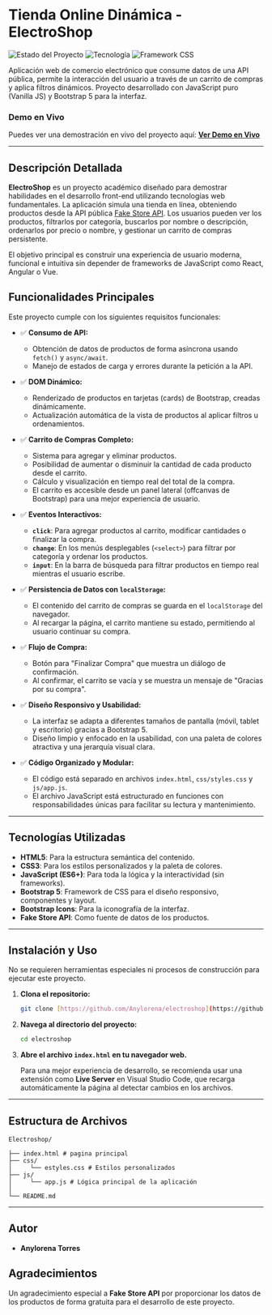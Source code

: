 # Tienda Online Dinámica - ElectroShop

![Estado del Proyecto](https://img.shields.io/badge/estado-completado-green)
![Tecnología](https://img.shields.io/badge/javascript-vanilla-yellow)
![Framework CSS](https://img.shields.io/badge/framework-bootstrap%205-purple)

Aplicación web de comercio electrónico que consume datos de una API pública, permite la interacción del usuario a través de un carrito de compras y aplica filtros dinámicos. Proyecto desarrollado con JavaScript puro (Vanilla JS) y Bootstrap 5 para la interfaz.

### Demo en Vivo
Puedes ver una demostración en vivo del proyecto aquí:
**[Ver Demo en Vivo](https://anylorena.github.io/electroshop/)**

---

## Descripción Detallada

**ElectroShop** es un proyecto académico diseñado para demostrar habilidades en el desarrollo front-end utilizando tecnologías web fundamentales. La aplicación simula una tienda en línea, obteniendo productos desde la API pública [Fake Store API](https://fakestoreapi.com/products). Los usuarios pueden ver los productos, filtrarlos por categoría, buscarlos por nombre o descripción, ordenarlos por precio o nombre, y gestionar un carrito de compras persistente.

El objetivo principal es construir una experiencia de usuario moderna, funcional e intuitiva sin depender de frameworks de JavaScript como React, Angular o Vue.

## Funcionalidades Principales

Este proyecto cumple con los siguientes requisitos funcionales:

* ✅ **Consumo de API:**
    * Obtención de datos de productos de forma asíncrona usando `fetch()` y `async/await`.
    * Manejo de estados de carga y errores durante la petición a la API.

* ✅ **DOM Dinámico:**
    * Renderizado de productos en tarjetas (cards) de Bootstrap, creadas dinámicamente.
    * Actualización automática de la vista de productos al aplicar filtros u ordenamientos.

* ✅ **Carrito de Compras Completo:**
    * Sistema para agregar y eliminar productos.
    * Posibilidad de aumentar o disminuir la cantidad de cada producto desde el carrito.
    * Cálculo y visualización en tiempo real del total de la compra.
    * El carrito es accesible desde un panel lateral (offcanvas de Bootstrap) para una mejor experiencia de usuario.

* ✅ **Eventos Interactivos:**
    * **`click`**: Para agregar productos al carrito, modificar cantidades o finalizar la compra.
    * **`change`**: En los menús desplegables (`<select>`) para filtrar por categoría y ordenar los productos.
    * **`input`**: En la barra de búsqueda para filtrar productos en tiempo real mientras el usuario escribe.

* ✅ **Persistencia de Datos con `localStorage`:**
    * El contenido del carrito de compras se guarda en el `localStorage` del navegador.
    * Al recargar la página, el carrito mantiene su estado, permitiendo al usuario continuar su compra.

* ✅ **Flujo de Compra:**
    * Botón para "Finalizar Compra" que muestra un diálogo de confirmación.
    * Al confirmar, el carrito se vacía y se muestra un mensaje de "Gracias por su compra".

* ✅ **Diseño Responsivo y Usabilidad:**
    * La interfaz se adapta a diferentes tamaños de pantalla (móvil, tablet y escritorio) gracias a Bootstrap 5.
    * Diseño limpio y enfocado en la usabilidad, con una paleta de colores atractiva y una jerarquía visual clara.

* ✅ **Código Organizado y Modular:**
    * El código está separado en archivos `index.html`, `css/styles.css` y `js/app.js`.
    * El archivo JavaScript está estructurado en funciones con responsabilidades únicas para facilitar su lectura y mantenimiento.

---

## Tecnologías Utilizadas

* **HTML5**: Para la estructura semántica del contenido.
* **CSS3**: Para los estilos personalizados y la paleta de colores.
* **JavaScript (ES6+)**: Para toda la lógica y la interactividad (sin frameworks).
* **Bootstrap 5**: Framework de CSS para el diseño responsivo, componentes y layout.
* **Bootstrap Icons**: Para la iconografía de la interfaz.
* **Fake Store API**: Como fuente de datos de los productos.

---

## Instalación y Uso

No se requieren herramientas especiales ni procesos de construcción para ejecutar este proyecto.

1.  **Clona el repositorio:**
    ```bash
    git clone [https://github.com/Anylorena/electroshop](https://github.com/Anylorena/electroshop)
    ```

2.  **Navega al directorio del proyecto:**
    ```bash
    cd electroshop
    ```

3.  **Abre el archivo `index.html` en tu navegador web.**

    Para una mejor experiencia de desarrollo, se recomienda usar una extensión como **Live Server** en Visual Studio Code, que recarga automáticamente la página al detectar cambios en los archivos.

---

## Estructura de Archivos

```
Electroshop/

├── index.html # pagina principal
├── css/
│     └── estyles.css # Estilos personalizados
├── js/
│     └── app.js # Lógica principal de la aplicación
│
└── README.md
```
---

## Autor

* **Anylorena Torres**

## Agradecimientos

Un agradecimiento especial a **Fake Store API** por proporcionar los datos de los productos de forma gratuita para el desarrollo de este proyecto.
